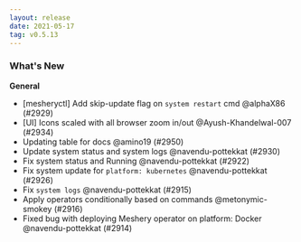 ```yaml
---
layout: release
date: 2021-05-17
tag: v0.5.13
---
```


### What's New

**General**

- [mesheryctl] Add skip-update flag on `system restart` cmd @alphaX86 (#2929)
- [UI] Icons scaled with all browser zoom in/out @Ayush-Khandelwal-007 (#2934)
- Updating table for docs @amino19 (#2950)
- Update system status and system logs @navendu-pottekkat (#2930)
- Fix system status and Running @navendu-pottekkat (#2922)
- Fix system update for `platform: kubernetes` @navendu-pottekkat (#2926)
- Fix `system logs` @navendu-pottekkat (#2915)
- Apply operators conditionally based on commands @metonymic-smokey (#2916)
- Fixed bug with deploying Meshery operator on platform: Docker @navendu-pottekkat (#2914)

